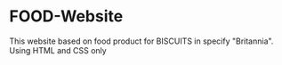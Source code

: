 # FOOD-Website
This website based on food product for  BISCUITS in specify "Britannia". Using HTML and CSS only

